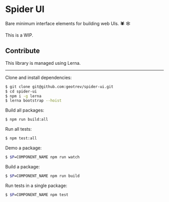 # Spider UI

Bare minimum interface elements for building web UIs. 🕷 🕸

This is a WIP.

## Contribute

This library is managed using Lerna.

---

Clone and install dependencies:

```sh
$ git clone git@github.com:geotrev/spider-ui.git
$ cd spider-ui
$ npm i -g lerna
$ lerna bootstrap --hoist
```

Build all packages:

```sh
$ npm run build:all
```

Run all tests:

```sh
$ npm test:all
```

Demo a package:

```sh
$ $P=COMPONENT_NAME npm run watch
```

Build a package:

```sh
$ $P=COMPONENT_NAME npm run build
```

Run tests in a single package:

```sh
$ $P=COMPONENT_NAME npm test
```
